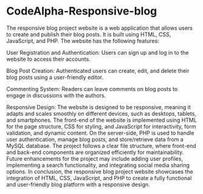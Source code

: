# CodeAlpha-Responsive-blog
The responsive blog project website is a web application that allows users to create and publish their blog posts. It is built using HTML, CSS, JavaScript, and PHP. The website has the following features:

User Registration and Authentication: Users can sign up and log in to the website to access their accounts.

Blog Post Creation: Authenticated users can create, edit, and delete their blog posts using a user-friendly editor.

Commenting System: Readers can leave comments on blog posts to engage in discussions with the authors.

Responsive Design: The website is designed to be responsive, meaning it adapts and scales smoothly on different devices, such as desktops, tablets, and smartphones.
The front-end of the website is implemented using HTML for the page structure, CSS for styling, and JavaScript for interactivity, form validation, and dynamic content.
On the server-side, PHP is used to handle user authentication, manage blog posts, and store/retrieve data from a MySQL database.
The project follows a clear file structure, where front-end and back-end components are organized efficiently for maintainability.
Future enhancements for the project may include adding user profiles, implementing a search functionality, and integrating social media sharing options.
In conclusion, the responsive blog project website showcases the integration of HTML, CSS, JavaScript, and PHP to create a fully functional and user-friendly blog platform with a responsive design.
